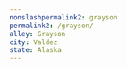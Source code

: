 ```yaml
---
﻿nonslashpermalink2: grayson
permalink2: /grayson/
alley: Grayson
city: Valdez
state: Alaska
---
```

